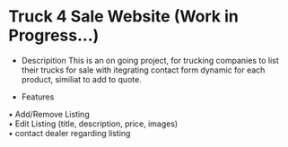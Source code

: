 # Truck 4 Sale Website (Work in Progress...)

- Descripition
This is an on going project, for trucking companies to list their trucks for sale with itegrating contact form dynamic for each product, similiat to add to quote.

- Features 

• Add/Remove Listing <br>
• Edit Listing (title, description, price, images) <br>
• contact dealer regarding listing
